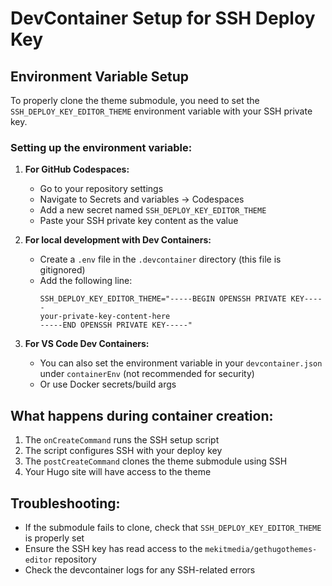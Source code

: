 # DevContainer Setup for SSH Deploy Key

## Environment Variable Setup

To properly clone the theme submodule, you need to set the `SSH_DEPLOY_KEY_EDITOR_THEME` environment variable with your SSH private key.

### Setting up the environment variable:

1. **For GitHub Codespaces:**
   - Go to your repository settings
   - Navigate to Secrets and variables → Codespaces
   - Add a new secret named `SSH_DEPLOY_KEY_EDITOR_THEME`
   - Paste your SSH private key content as the value

2. **For local development with Dev Containers:**
   - Create a `.env` file in the `.devcontainer` directory (this file is gitignored)
   - Add the following line:
     ```
     SSH_DEPLOY_KEY_EDITOR_THEME="-----BEGIN OPENSSH PRIVATE KEY-----
     your-private-key-content-here
     -----END OPENSSH PRIVATE KEY-----"
     ```

3. **For VS Code Dev Containers:**
   - You can also set the environment variable in your `devcontainer.json` under `containerEnv` (not recommended for security)
   - Or use Docker secrets/build args

## What happens during container creation:

1. The `onCreateCommand` runs the SSH setup script
2. The script configures SSH with your deploy key
3. The `postCreateCommand` clones the theme submodule using SSH
4. Your Hugo site will have access to the theme

## Troubleshooting:

- If the submodule fails to clone, check that `SSH_DEPLOY_KEY_EDITOR_THEME` is properly set
- Ensure the SSH key has read access to the `mekitmedia/gethugothemes-editor` repository
- Check the devcontainer logs for any SSH-related errors
